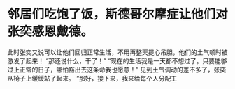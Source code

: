 # 邻居们吃饱了饭，斯德哥尔摩症让他们对张奕感恩戴德。
此时张奕又说可以让他们回归正常生活，不用再整天提心吊胆，他们的土气顿时被激发了起来！
“那还说什么，干了！”
“现在的生活我是一天都不想过了。只要能够过上正常的日子，哪怕豁出去这条命我也愿意！”
见到土气调动的差不多了，张奕从椅子上缓缓站了起来。
“那好，接下来，我来给每个人分配工

